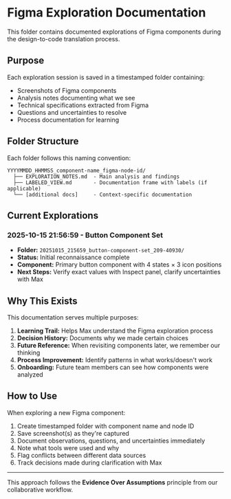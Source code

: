 # Figma Exploration Documentation

This folder contains documented explorations of Figma components during the design-to-code translation process.

## Purpose

Each exploration session is saved in a timestamped folder containing:
- Screenshots of Figma components
- Analysis notes documenting what we see
- Technical specifications extracted from Figma
- Questions and uncertainties to resolve
- Process documentation for learning

## Folder Structure

Each folder follows this naming convention:
```
YYYYMMDD_HHMMSS_component-name_figma-node-id/
  ├── EXPLORATION_NOTES.md  - Main analysis and findings
  ├── LABELED_VIEW.md       - Documentation frame with labels (if applicable)
  └── [additional docs]     - Context-specific documentation
```

## Current Explorations

### 2025-10-15 21:56:59 - Button Component Set
- **Folder:** `20251015_215659_button-component-set_209-40930/`
- **Status:** Initial reconnaissance complete
- **Component:** Primary button component with 4 states × 3 icon positions
- **Next Steps:** Verify exact values with Inspect panel, clarify uncertainties with Max

## Why This Exists

This documentation serves multiple purposes:
1. **Learning Trail:** Helps Max understand the Figma exploration process
2. **Decision History:** Documents why we made certain choices
3. **Future Reference:** When revisiting components later, we remember our thinking
4. **Process Improvement:** Identify patterns in what works/doesn't work
5. **Onboarding:** Future team members can see how components were analyzed

## How to Use

When exploring a new Figma component:
1. Create timestamped folder with component name and node ID
2. Save screenshot(s) as they're captured
3. Document observations, questions, and uncertainties immediately
4. Note what tools were used and why
5. Flag conflicts between different data sources
6. Track decisions made during clarification with Max

---

This approach follows the **Evidence Over Assumptions** principle from our collaborative workflow.
